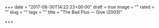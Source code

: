 +++
date = "2017-06-30T14:22:23+00:00"
draft = true
image = ""
rated = ""
slug = ""
tags = ""
title = "The Bad Plus — Give (2003)"

+++
